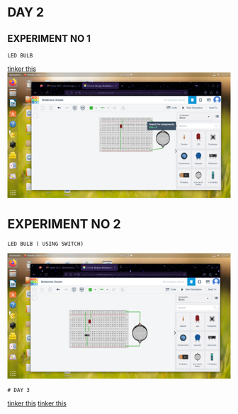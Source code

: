 # DAY 2
## EXPERIMENT NO 1
```
LED BULB
```
[tinker this](https://www.tinkercad.com/things/erXxVnNZ8T6-bodacious-uusam/editel)
![LED](https://github.com/DevanaKD/10-DAYS-INTERNSHIP/blob/main/img/day2exp1.png)

# EXPERIMENT NO 2
```
LED BULB ( USING SWITCH)
```
![LED](https://github.com/DevanaKD/10-DAYS-INTERNSHIP/blob/main/img/day2expt2.png)
```
# DAY 3
```
[tinker this](https://www.tinkercad.com/things/erXxVnNZ8T6-bodacious-uusam/editel)
[tinker this](https://www.tinkercad.com/things/hzxRUv2JRk9-fantastic-bombul/editel)

